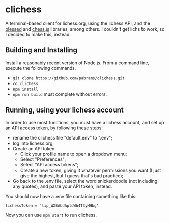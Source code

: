 
# clichess

A terminal-based client for lichess.org, using the lichess API, and the [blessed](https://www.npmjs.com/package/blessed) and [chess.js](https://github.com/jhlywa/chess.js/) libraries, among others.
I couldn't get lichs to work, so I decided to make this, instead.

## Building and Installing

Install a reasonably recent version of Node.js.
From a command line, execute the following commands.

- `git clone https://github.com/pabrams/clichess.git`
- `cd clichess`
- `npm install`
- `npm run build` must complete without errors.

## Running, using your lichess account

In order to use most functions, you must have a lichess account, and set up an API access token, by following these steps:

- rename the clichess file "default.env" to ".env";
- log into lichess.org;
- Create an API token:
  - Click your profile name to open a dropdown menu;
  - Select "Preferences";
  - Select "API access tokens";
  - Create a new token, giving it whatever permissions you want (I just give the highest, but I guess that's bad practice);
- Go back to the .env file, select the word snickerdoodle (not including any quotes), and paste your API token, instead.

You should now have a .env file containing something like this:

`lichessToken = 'lip_WXSAbdAptdWh4T3yMHbg'`

Now you can use `npm start` to run clichess.
